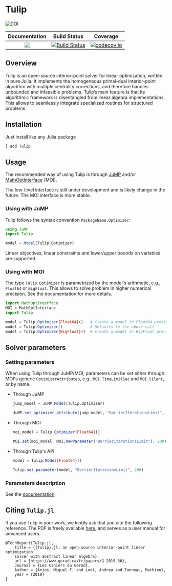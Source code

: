 # Tulip

[![DOI](https://zenodo.org/badge/131298750.svg)](https://zenodo.org/badge/latestdoi/131298750)

 **Documentation** | **Build Status** | **Coverage** |
|:-----------------:|:----------------:|:------------:|
| [![](https://img.shields.io/badge/docs-dev-blue.svg)](https://ds4dm.github.io/Tulip.jl/dev/) | [![Build Status](https://travis-ci.org/ds4dm/Tulip.jl.svg?branch=master)](https://travis-ci.org/ds4dm/Tulip.jl) | [![codecov.io](https://codecov.io/github/ds4dm/Tulip.jl/coverage.svg?branch=master)](http://codecov.io/github/ds4dm/Tulip.jl?branch=master)


## Overview
Tulip is an open-source interior-point solver for linear optimization, written in pure Julia.
It implements the homogeneous primal-dual interior-point algorithm with multiple centrality corrections, and therefore handles unbounded and infeasible problems.
Tulip’s main feature is that its algorithmic framework is disentangled from linear algebra implementations.
This allows to seamlessly integrate specialized routines for structured problems.

## Installation

Just install like any Julia package

```julia
] add Tulip
```

## Usage

The recommended way of using Tulip is through [JuMP](https://github.com/jump-dev/JuMP.jl) and/or [MathOptInterface](https://github.com/jump-dev/MathOptInterface.jl) (MOI).

The low-level interface is still under development and is likely change in the future.
The MOI interface is more stable.

### Using with JuMP
Tulip follows the syntax convention `PackageName.Optimizer`:

```julia
using JuMP
import Tulip

model = Model(Tulip.Optimizer)
```

Linear objectives, linear constraints and lower/upper bounds on variables are supported.

### Using with MOI

The type `Tulip.Optimizer` is parametrized by the model's arithmetic, e.g., `Float64` or `BigFloat`.
This allows to solve problem in higher numerical precision.
See the documentation for more details.

```julia
import MathOptInterface
MOI = MathOptInterface
import Tulip

model = Tulip.Optimizer{Float64}()   # Create a model in Float64 precision
model = Tulip.Optimizer()            # Defaults to the above call
model = Tulip.Optimizer{BigFloat}()  # Create a model in BigFloat precision
```

## Solver parameters

### Setting parameters

When using Tulip through JuMP/MOI, parameters can be set either through MOI's generic `OptimizerAttribute`s, e.g., `MOI.TimeLimitSec` and `MOI.Silent`, or by name.

* Through JuMP
    ```julia
    jump_model = JuMP.Model(Tulip.Optimizer)

    JuMP.set_optimizer_attribute(jump_model, "BarrierIterationsLimit", 200)
    ```

* Through MOI
    ```julia
    moi_model = Tulip.Optimizer{Float64}()

    MOI.set(moi_model, MOI.RawParameter("BarrierIterationsLimit"), 200)
    ```

* Through Tulip's API
    ```julia
    model = Tulip.Model{Float64}()

    Tulip.set_parameter(model, "BarrierIterationsLimit", 200)
    ```

### Parameters description

See the [documentation](https://ds4dm.github.io/Tulip.jl/dev/reference/parameters/).

## Citing `Tulip.jl`

If you use Tulip in your work, we kindly ask that you cite the following reference.
The PDF is freely available [here](https://www.gerad.ca/fr/papers/G-2019-36/view), and serves as a user manual for advanced users.

```
@TechReport{Tulip.jl,
    title = {{Tulip}.jl: an open-source interior-point linear optimization
    solver with abstract linear algebra},
    url = {https://www.gerad.ca/fr/papers/G-2019-36},
    Journal = {Les Cahiers du Gerad},
    Author = {Anjos, Miguel F. and Lodi, Andrea and Tanneau, Mathieu},
    year = {2019}
}
```
